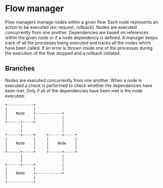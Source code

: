 # Flow manager

Flow managers manage nodes within a given flow. Each node represents an action to be executed (ex: request, rollback).
Nodes are executed concurrently from one another. Dependencies are based on references within the given node or if a node dependency is defined.
A manager keeps track of all the processes being executed and tracks all the nodes which have been called.
If an error is thrown inside one of the processes during the execution of the flow stopped and a rollback initiated.

## Branches

Nodes are executed concurrently from one another.
When a node is executed a check is performed to check whether the dependencies have been met.
Only if all of the dependencies have been met is the node executed.

```
+------------+
|            |
|    Node    +------------+
|            |            |
+------+-----+            |
       |                  |
       |                  |
+------v-----+     +------v-----+
|            |     |            |
|    Node    |     |    Node    |
|            |     |            |
+------+-----+     +------+-----+
       |                  |
       |                  |
+------v-----+            |
|            |            |
|    Node    <------------+
|            |
+------------+
```